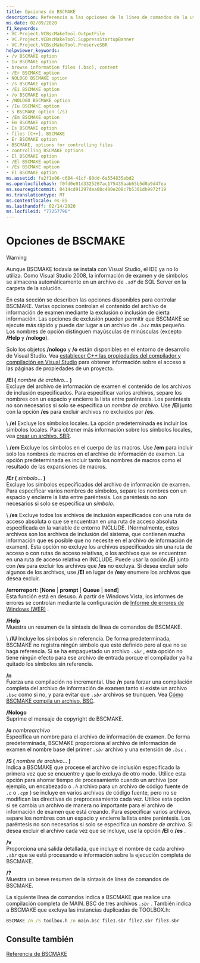 ```yaml
---
title: Opciones de BSCMAKE
description: Referencia a las opciones de la línea de comandos de la utilidad BSCMAKE de Microsoft.
ms.date: 02/09/2020
f1_keywords:
- VC.Project.VCBscMakeTool.OutputFile
- VC.Project.VCBscMakeTool.SuppressStartupBanner
- VC.Project.VCBscMakeTool.PreserveSBR
helpviewer_keywords:
- /v BSCMAKE option
- Iu BSCMAKE option
- browse information files (.bsc), content
- /Er BSCMAKE option
- NOLOGO BSCMAKE option
- /s BSCMAKE option
- /Ei BSCMAKE option
- /o BSCMAKE option
- /NOLOGO BSCMAKE option
- /Iu BSCMAKE option
- s BSCMAKE option (/s)
- /Em BSCMAKE option
- Em BSCMAKE option
- Es BSCMAKE option
- files [C++], BSCMAKE
- Er BSCMAKE option
- BSCMAKE, options for controlling files
- controlling BSCMAKE options
- El BSCMAKE option
- /El BSCMAKE option
- /Es BSCMAKE option
- Ei BSCMAKE option
ms.assetid: fa2f1e06-c684-41cf-80dd-6a554835ebd2
ms.openlocfilehash: f0fd0e01d3325267ac175435aab65b5d0a9d47ea
ms.sourcegitcommit: 8414cd91297dea88c480e208c7b5301db9972f19
ms.translationtype: MT
ms.contentlocale: es-ES
ms.lasthandoff: 02/14/2020
ms.locfileid: "77257798"
---
```

# <a name="bscmake-options"></a>Opciones de BSCMAKE

> [!WARNING]
> Aunque BSCMAKE todavía se instala con Visual Studio, el IDE ya no lo utiliza. Como Visual Studio 2008, la información de examen y de símbolos se almacena automáticamente en un archivo de *`.sdf`* de SQL Server en la carpeta de la solución.

En esta sección se describen las opciones disponibles para controlar BSCMAKE. Varias opciones controlan el contenido del archivo de información de examen mediante la exclusión o inclusión de cierta información. Las opciones de exclusión pueden permitir que BSCMAKE se ejecute más rápido y puede dar lugar a un archivo de *`.bsc`* más pequeño. Los nombres de opción distinguen mayúsculas de minúsculas (excepto **/Help** y **/nologo**).

Solo los objetos **/nologo** y **/o** están disponibles en el entorno de desarrollo de Visual Studio.  Vea [establecer C++ las propiedades del compilador y compilación en Visual Studio](../working-with-project-properties.md) para obtener información sobre el acceso a las páginas de propiedades de un proyecto.

**/EI (** _nombre de archivo_... **)** \
Excluye del archivo de información de examen el contenido de los archivos de inclusión especificados. Para especificar varios archivos, separe los nombres con un espacio y encierre la lista entre paréntesis. Los paréntesis no son necesarios si solo se especifica un *nombre de archivo*. Use **/EI** junto con la opción **/es** para excluir archivos no excluidos por **/es**.

\ **/el**
Excluye los símbolos locales. La opción predeterminada es incluir los símbolos locales. Para obtener más información sobre los símbolos locales, vea [crear un archivo. SBR](creating-an-dot-sbr-file.md).

\ **/em**
Excluye los símbolos en el cuerpo de las macros. Use **/em** para incluir solo los nombres de macros en el archivo de información de examen. La opción predeterminada es incluir tanto los nombres de macros como el resultado de las expansiones de macros.

**/Er (** _símbolo_... **)** \
Excluye los símbolos especificados del archivo de información de examen. Para especificar varios nombres de símbolos, separe los nombres con un espacio y encierre la lista entre paréntesis. Los paréntesis no son necesarios si solo se especifica un *símbolo*.

\ **/es**
Excluye todos los archivos de inclusión especificados con una ruta de acceso absoluta o que se encuentran en una ruta de acceso absoluta especificada en la variable de entorno INCLUDE. (Normalmente, estos archivos son los archivos de inclusión del sistema, que contienen mucha información que es posible que no necesite en el archivo de información de examen). Esta opción no excluye los archivos especificados sin una ruta de acceso o con rutas de acceso relativas, o los archivos que se encuentran en una ruta de acceso relativa en INCLUDE. Puede usar la opción **/EI** junto con **/es** para excluir los archivos que **/es** no excluya. Si desea excluir solo algunos de los archivos, use **/EI** en lugar de **/es**y enumere los archivos que desea excluir.

**/errorreport:** [**None** &#124; **prompt** &#124; **Queue** &#124; **send**] \
Esta función está en desuso. A partir de Windows Vista, los informes de errores se controlan mediante la configuración de [Informe de errores de Windows (WER)](/windows/win32/wer/windows-error-reporting) .

**/Help**\
Muestra un resumen de la sintaxis de línea de comandos de BSCMAKE.

\ **/IU**
Incluye los símbolos sin referencia. De forma predeterminada, BSCMAKE no registra ningún símbolo que esté definido pero al que no se haga referencia. Si se ha empaquetado un archivo *`.sbr`* , esta opción no tiene ningún efecto para ese archivo de entrada porque el compilador ya ha quitado los símbolos sin referencia.

**/n**\
Fuerza una compilación no incremental. Use **/n** para forzar una compilación completa del archivo de información de examen tanto si existe un archivo *`.bsc`* como si no, y para evitar que *`.sbr`* archivos se trunquen. Vea [Cómo BSCMAKE compila un archivo. BSC](how-bscmake-builds-a-dot-bsc-file.md).

**/Nologo**\
Suprime el mensaje de copyright de BSCMAKE.

**/o** *nombrearchivo*\
Especifica un nombre para el archivo de información de examen. De forma predeterminada, BSCMAKE proporciona al archivo de información de examen el nombre base del primer *`.sbr`* archivo y una extensión de *`.bsc`* .

**/S (** _nombre de archivo_... **)** \
Indica a BSCMAKE que procese el archivo de inclusión especificado la primera vez que se encuentre y que lo excluya de otro modo. Utilice esta opción para ahorrar tiempo de procesamiento cuando un archivo (por ejemplo, un encabezado o *`.h`* archivo para un archivo de código fuente de *`.c`* o *`.cpp`* ) se incluye en varios archivos de código fuente, pero no se modifican las directivas de preprocesamiento cada vez. Utilice esta opción si se cambia un archivo de manera no importante para el archivo de información de examen que está creando. Para especificar varios archivos, separe los nombres con un espacio y encierre la lista entre paréntesis. Los paréntesis no son necesarios si solo se especifica un *nombre de archivo*. Si desea excluir el archivo cada vez que se incluye, use la opción **/EI** o **/es** .

**/v**\
Proporciona una salida detallada, que incluye el nombre de cada archivo *`.sbr`* que se está procesando e información sobre la ejecución completa de BSCMAKE.

**/?** \
Muestra un breve resumen de la sintaxis de línea de comandos de BSCMAKE.

La siguiente línea de comandos indica a BSCMAKE que realice una compilación completa de MAIN. BSC de tres archivos *`.sbr`* . También indica a BSCMAKE que excluya las instancias duplicadas de TOOLBOX.h:

```cmd
BSCMAKE /n /S toolbox.h /o main.bsc file1.sbr file2.sbr file3.sbr
```

## <a name="see-also"></a>Consulte también

[Referencia de BSCMAKE](bscmake-reference.md)
